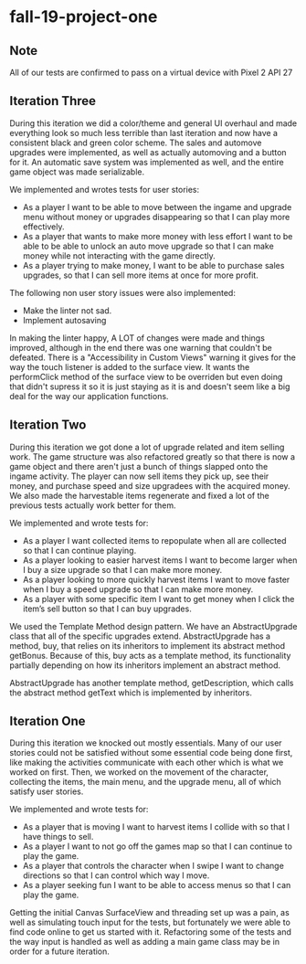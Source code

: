 # fall-19-project-one


## Note
All of our tests are confirmed to pass on a virtual device with Pixel 2 API 27


## Iteration Three

During this iteration we did a color/theme and general UI overhaul and made everything look so much less terrible than last iteration and now have a consistent black and green color scheme. The sales and automove upgrades were implemented, as well as actually automoving and a button for it. An automatic save system was implemented as well, and the entire game object was made serializable.

We implemented and wrotes tests for user stories:
- As a player I want to be able to move between the ingame and upgrade menu without money or upgrades disappearing so that I can play more effectively.
- As a player that wants to make more money with less effort I want to be able to be able to unlock an auto move upgrade so that I can make money while not interacting with the game directly.
- As a player trying to make money, I want to be able to purchase sales upgrades, so that I can sell more items at once for more profit.

The following non user story issues were also implemented:
- Make the linter not sad.
- Implement autosaving

In making the linter happy, A LOT of changes were made and things improved, although in the end there was one warning that couldn't be defeated. There is a "Accessibility in Custom Views" warning it gives for the way the touch listener is added to the surface view. It wants the performClick method of the surface view to be overriden but even doing that didn't supress it so it is just staying as it is and doesn't seem like a big deal for the way our application functions.


## Iteration Two

During this iteration we got done a lot of upgrade related and item selling work. The game structure was also refactored greatly so that there is now a game object and there aren't just a bunch of things slapped onto the ingame activity.
The player can now sell items they pick up, see their money, and purchase speed and size upgradees with the acquired money.
We also made the harvestable items regenerate and fixed a lot of the previous tests actually work better for them.


We implemented and wrote tests for:
- As a player I want collected items to repopulate when all are collected so that I can continue playing.
- As a player looking to easier harvest items I want to become larger when I buy a size upgrade so that I can make more money.
- As a player looking to more quickly harvest items I want to move faster when I buy a speed upgrade so that I can make more money.
- As a player with some specific item I want to get money when I click the item’s sell button so that I can buy upgrades.

We used the Template Method design pattern. We have an AbstractUpgrade class that all of the specific upgrades extend. AbstractUpgrade has a method, buy, that relies on its inheritors to implement its abstract method getBonus. Because of this, buy acts as a template method, its functionality partially depending on how its inheritors implement an abstract method.

AbstractUpgrade has another template method, getDescription, which calls the abstract method getText which is implemented by inheritors.



## Iteration One
During this iteration we knocked out mostly essentials. Many of our user stories could not be satisfied without some essential code being done first, like making the activities communicate with each other which is what we worked on first. Then, we worked on the movement of the character, collecting the items, the main menu, and the upgrade menu, all of which satisfy user stories.

We implemented and wrote tests for:
- As a player that is moving I want to harvest items I collide with so that I have things to sell.
- As a player I want to not go off the games map so that I can continue to play the game.
- As a player that controls the character when I swipe I want to change directions so that I can control which way I move.
- As a player seeking fun I want to be able to access menus so that I can play the game.

Getting the initial Canvas SurfaceView and threading set up was a pain, as well as simulating touch input for the tests, but fortunately we were able to find code online to get us started with it.
Refactoring some of the tests and the way input is handled as well as adding a main game class may be in order for a future iteration.

